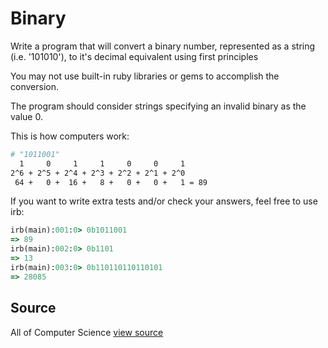 # Binary

Write a program that will convert a binary number, represented as a string (i.e. '101010'), to it's decimal equivalent using first principles

You may not use built-in ruby libraries or gems to accomplish the conversion.

The program should consider strings specifying an invalid binary as the value 0.

This is how computers work:

```bash
# "1011001"
  1     0     1     1     0     0     1
2^6 + 2^5 + 2^4 + 2^3 + 2^2 + 2^1 + 2^0
 64 +   0 +  16 +   8 +   0 +   0 +   1 = 89
```

If you want to write extra tests and/or check your answers, feel free to use irb:

```ruby
irb(main):001:0> 0b1011001
=> 89
irb(main):002:0> 0b1101
=> 13
irb(main):003:0> 0b110110110110101
=> 28085
```


## Source

All of Computer Science [view source](http://www.wolframalpha.com/input/?i=binary&a=*C.binary-_*MathWorld-)
